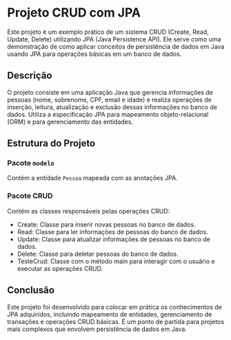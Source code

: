 # Projeto CRUD com JPA

Este projeto é um exemplo prático de um sistema CRUD (Create, Read, Update, Delete) utilizando JPA (Java Persistence API). Ele serve como uma demonstração de como aplicar conceitos de persistência de dados em Java usando JPA para operações básicas em um banco de dados.

## Descrição

O projeto consiste em uma aplicação Java que gerencia informações de pessoas (nome, sobrenome, CPF, email e idade) e realiza operações de inserção, leitura, atualização e exclusão dessas informações no banco de dados. Utiliza a especificação JPA para mapeamento objeto-relacional (ORM) e para gerenciamento das entidades.

## Estrutura do Projeto

### Pacote `modelo`

Contém a entidade `Pessoa` mapeada com as anotações JPA.

### Pacote CRUD

Contém as classes responsáveis pelas operações CRUD:

* Create: Classe para inserir novas pessoas no banco de dados.
* Read: Classe para ler informações de pessoas do banco de dados.
* Update: Classe para atualizar informações de pessoas no banco de dados.
* Delete: Classe para deletar pessoas do banco de dados.
* TesteCrud: Classe com o método main para interagir com o usuário e executar as operações CRUD.

## Conclusão

Este projeto foi desenvolvido para colocar em prática os conhecimentos de JPA adquiridos, incluindo mapeamento de entidades, gerenciamento de transações e operações CRUD básicas. É um ponto de partida para projetos mais complexos que envolvem persistência de dados em Java.
